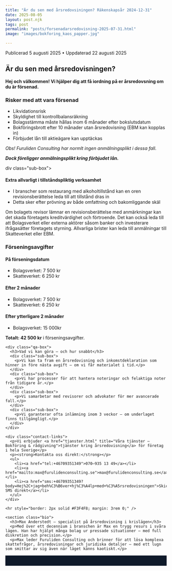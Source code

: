 ```yaml
---
title: "Är du sen med årsredovsiningen? Räkenskapsår 2024-12-31"
date: 2025-08-05
layout: post.njk
tags: post
permalink: "posts/forsenadarsredovisning-2025-07-31.html"
image: "images/bokforing_kaos_papper.jpg"

---
```

<time datetime="2025-08-05">Publicerad 5 augusti 2025</time>
<time datetime="2025-08-20">• Uppdaterad 22 augusti 2025</time>
 <section>
    <h2>Är du sen med årsredovisningen?</h2>
    <p><strong>Hej och välkommen! Vi hjälper dig att få iordning på er årsredovsning om du är försenad. </strong></p>



  <div class="qa-box">
    <div class="flex-row">
      <div class="flex-box">
        <h3>Risker med att vara försenad</h3>
        <div class="sub-box">
          <ul>
            <li>Likvidationsrisk</li>
            <li>Skyldighet till kontrollbalansräkning</li>
            <li>Bolagsstämma måste hållas inom 6 månader efter bokslutsdatum</li>
            <li>Bokföringsbrott efter 10 månader utan årsredovisning (EBM kan kopplas in)</li>
            <li>Förbjudet lån till aktieägare kan upptäckas</li>
          </ul>
          <p><em>Obs! Furuliden Consulting har normlt ingen anmälningsplikt i dessa fall.</em></p>
          <p><em><strong>Dock föreligger anmälningsplikt kring förbjudet lån.</strong></em></p>
        </div>
      </div>
    </div>
    </div>
div class="sub-box">
  <h4>Extra allvarligt i tillståndspliktig verksamhet</h4>
  <ul>
    <li>I branscher som restaurang med alkoholtillstånd kan en oren revisionsberättelse leda till att tillstånd dras in</li>
    <li>Detta sker efter prövning av både omfattning och bakomliggande skäl</li>
  </ul>
</div>
      <p>Om bolagets revisor lämnar en revisionsberättelse med anmärkningar kan det skada företagets kreditvärdighet och förtroende. Det kan också leda till att Bolagsverket eller externa aktörer såsom banker och investerare ifrågasätter företagets styrning. Allvarliga brister kan leda till anmälningar till Skatteverket eller EBM.</p>
    </div>
    <div class="qa-box">
      <div class="flex-box">
        <h3>Förseningsavgifter</h3>
        <div class="sub-box">
          <h4>På förseningsdatum</h4>
          <ul>
            <li>Bolagsverket: 7 500 kr</li>
            <li>Skatteverket: 6 250 kr</li>
          </ul>
        </div>
        <div class="sub-box">
          <h4>Efter 2 månader</h4>
          <ul>
            <li>Bolagsverket: 7 500 kr</li>
            <li>Skatteverket: 6 250 kr</li>
          </ul>
        </div><div class="sub-box">
          <h4>Efter ytterligare 2 månader</h4>
          <ul>
            <li>Bolagsverket: 15 000kr</li>
          </ul>
        </div>
        <p><strong>Totalt: 42 500 kr</strong> i förseningsavgifter.</p>
      </div>
    </div>
    </div>

    <div class="qa-box">
      <h3>Vad vi kan göra – och hur snabbt</h3>
      <div class="sub-box">
        <p>Vi kan ta fram en årsredovisning och inkomstdeklaration som hinner in före nästa avgift – om vi får materialet i tid.</p>
      </div>
      <div class="sub-box">
        <p>Vi har processer för att hantera noteringar och felaktiga noter från tidigare år.</p>
      </div>
      <div class="sub-box">
        <p>Vi samarbetar med revisorer och advokater för mer avancerade fall.</p>
      </div>
      <div class="sub-box">
        <p>Vi garanterar ofta inlämning inom 3 veckor – om underlaget finns tillgängligt.</p>
      </div>
    </div>

    <div class="contact-links">
      <p>Vi erbjuder <a href="tjanster.html" title="Våra tjänster – Bokföring & rådgivning">tjänster kring årsredovisning</a> för företag i hela Sverige</p>
      <p><strong>Kontakta oss direkt:</strong></p>
      <ul>
        <li><a href="tel:+46709351349">070–935 13 49</a></li>
        <li><a href="mailto:max@furulidenconsulting.se">max@furulidenconsulting.se</a></li>
        <li><a href="sms:+46709351349?body=Hej%2C+jag+beh%C3%B6ver+hj%C3%A4lp+med+%C3%A5rsredovisningen">Skicka SMS direkt</a></li>
      </ul>
    </div>

    <hr style="border: 2px solid #F3F4F8; margin: 3rem 0;" />
    
    <section class="bio">
      <h3>Max Anderstedt – specialist på årsredovisning i krislägen</h3>
      <p>Med över ett decennium i branschen är Max en trygg resurs i svåra lägen. Han har hjälpt många bolag ur pressade situationer – med full diskretion och precision.</p>
      <p>Max leder Furuliden Consulting och brinner för att lösa komplexa skattefrågor, årsredovisningar och juridiska detaljer – med ett lugn som smittar av sig även när läget känns kaotiskt.</p>
</section>
  

<footer style="background-color:#0f1a2a; color:#F3F4F8; padding:1rem; text-align:center; font-size:0.85rem;">



</footer>
<script src="https://static.elfsight.com/platform/platform.js" async></script>
<div class="elfsight-app-c71f6448-1e4d-461c-bfdd-395cce91a656" data-elfsight-app-lazy></div>
<script src="https://static.elfsight.com/platform/platform.js" async></script>
<div class="elfsight-app-5b8ef950-2527-4da6-95a9-2405a77ef675" data-elfsight-app-lazy></div>
</body>
</html>
